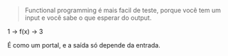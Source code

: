 > Functional programming é mais facil de teste, porque você tem um input e você sabe o que esperar do output. 

1 -> f(x) -> 3

É como um portal, e a saída só depende da entrada. 